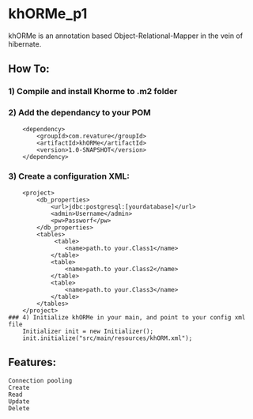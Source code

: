 # khORMe_p1

khORMe is an annotation based Object-Relational-Mapper in the vein of hibernate.

## How To:
   ### 1) Compile and install Khorme to .m2 folder
   ### 2) Add the dependancy to your POM
        <dependency>
            <groupId>com.revature</groupId>
            <artifactId>khORMe</artifactId>
            <version>1.0-SNAPSHOT</version>
        </dependency>
   ### 3) Create a configuration XML:     
        <project>
            <db_properties>
                <url>jdbc:postgresql:[yourdatabase]</url>
                <admin>Username</admin>
                <pw>Passworf</pw>
            </db_properties>
            <tables>
                 <table>
                    <name>path.to your.Class1</name>
                </table>
                <table>
                    <name>path.to your.Class2</name>
                </table>
                <table>
                    <name>path.to your.Class3</name>
                </table>
            </tables>
        </project>
    ### 4) Initialize khORMe in your main, and point to your config xml file
        Initializer init = new Initializer();
        init.initialize("src/main/resources/khORM.xml");
    




## Features:
    Connection pooling
    Create
    Read 
    Update
    Delete


    

